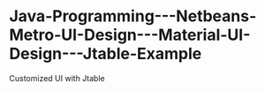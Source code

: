 # Java-Programming---Netbeans-Metro-UI-Design---Material-UI-Design---Jtable-Example
Customized UI with Jtable

